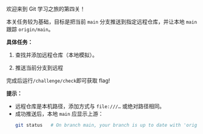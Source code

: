 欢迎来到 Git 学习之旅的第四关！

本关任务较为基础，目标是把当前 `main` 分支推送到指定远程仓库，并让本地 `main` 跟踪 `origin/main`。

**具体任务：**

1. 查找并添加远程仓库（本地模拟）。

2. 推送当前分支到远程

完成后运行`/challenge/check`即可获取 flag!

**提示：**

- 远程仓库是本机路径，添加方式与 `file:///…` 或绝对路径相同。  
- 成功推送后，本地 `main` 应显示上游：  
  ```bash
  git status   # On branch main, your branch is up to date with 'origin/main'.
  ```